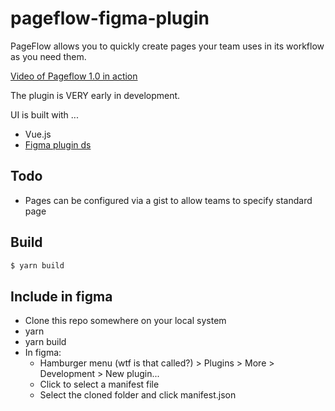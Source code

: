 # pageflow-figma-plugin

PageFlow allows you to quickly create pages your team uses in its workflow as you need them.

[Video of Pageflow 1.0 in action](PageFlow-1.0.0.mp4)

The plugin is VERY early in development. 

UI is built with ...

* Vue.js
* [Figma plugin ds](https://github.com/thomas-lowry/figma-plugin-ds#components)


## Todo

* Pages can be configured via a gist to allow teams to specify standard page


## Build

```sh
$ yarn build
```

## Include in figma

* Clone this repo somewhere on your local system
* yarn 
* yarn build
* In figma:
  * Hamburger menu (wtf is that called?) > Plugins > More > Development > New plugin...
  * Click to select a manifest file
  * Select the cloned folder and click manifest.json
